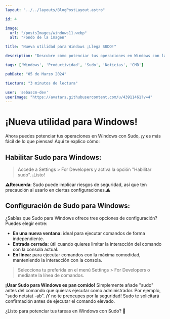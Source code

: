 ```yaml
---
layout: "../../layouts/BlogPostLayout.astro"

id: 4

image:
  url: "/postsImages/windows11.webp"
  alt: "Fondo de la imagen"

title: "Nueva utilidad para Windows ¡Llega SUDO!"

description: "Descubre cómo potenciar tus operaciones en Windows con la nueva utilidad Sudo. Desde habilitar su función hasta configurar sus opciones, este post te guía paso a paso. Aprende a ejecutar comandos como administrador de forma segura y conveniente. ¡Optimiza tus tareas en Windows hoy mismo con Sudo!"

tags: ['Windows', 'Productividad', 'Sudo', 'Noticias', 'CMD']

pubDate: "05 de Marzo 2024"

tLectura: "3 minutos de lectura"

user: 'sebascm-dev'
userImage: "https://avatars.githubusercontent.com/u/43911461?v=4"
---
```



# ¡Nueva utilidad para Windows!

Ahora puedes potenciar tus operaciones en Windows con Sudo, ¡y es más fácil de lo que piensas! Aquí te explico cómo:


## Habilitar Sudo para Windows:

> Accede a Settings > For Developers y activa la opción "Habilitar sudo". ¡Listo!

**⚠️Recuerda**: Sudo puede implicar riesgos de seguridad, así que ten precaución al usarlo en ciertas configuraciones.⚠️


## Configuración de Sudo para Windows:
¿Sabías que Sudo para Windows ofrece tres opciones de configuración? Puedes elegir entre:

- **En una nueva ventana:** ideal para ejecutar comandos de forma independiente.
- **Entrada cerrada:** útil cuando quieres limitar la interacción del comando con la consola actual.
- **En línea:** para ejecutar comandos con la máxima comodidad, manteniendo la interacción con la consola.

> Selecciona tu preferida en el menú Settings > For Developers o mediante la línea de comandos.

**¡Usar Sudo para Windows es pan comido!**
Simplemente añade "sudo" antes del comando que quieras ejecutar como administrador. Por ejemplo, "sudo netstat -ab". ¡Y no te preocupes por la seguridad! Sudo te solicitará confirmación antes de ejecutar el comando elevado.

¿Listo para potenciar tus tareas en Windows con Sudo? 💪
